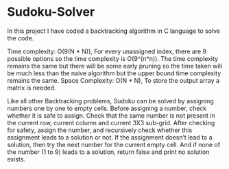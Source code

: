 # Sudoku-Solver
In this project I have coded a backtracking algorithm in C language to solve the code.

Time complexity:
O(9(N * N)), For every unassigned index, there are 9 possible options so the time complexity is O(9^(n*n)). The time complexity remains the same but there will be some early pruning so the time taken will be much less than the naive algorithm but the upper bound time complexity remains the same.
Space Complexity:
O(N * N), To store the output array a matrix is needed.

Like all other Backtracking problems, Sudoku can be solved by assigning numbers one by one to empty cells. Before assigning a number, check whether it is safe to assign.
Check that the same number is not present in the current row, current column and current 3X3 sub-grid. After checking for safety, assign the number, and recursively check whether this assignment leads to a solution or not. If the assignment doesn’t lead to a solution, then try the next number for the current empty cell. And if none of the number (1 to 9) leads to a solution, return false and print no solution exists.

